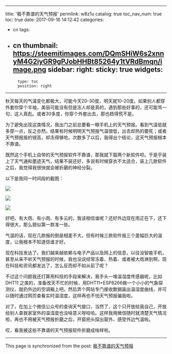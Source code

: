 
---
title: '极不靠谱的天气预报'
permlink: w8z1u
catalog: true
toc_nav_num: true
toc: true
date: 2017-09-16 14:12:42
categories:
- cn
tags:
- cn
thumbnail: https://steemitimages.com/DQmSHiW6s2xnnyM4G2iyGR9gPJobHHBt85264y1tVRdBmqn/image.png
sidebar:
    right:
        sticky: true
widgets:
    -
        type: toc
        position: right
---


秋天每天的气温变化都极大，可能今天20-30度，明天就10-20度。如果别人都穿外套你穿个半袖，美丽可能没有但是冻人却是真的，遇到那些好事的，还可能骂一句，这人真彪。或者30多度，你穿个外套出去，那也捂得慌不是。

为了避免出现这类情况，我出门之前总要看一眼手机上的天气预报。看到气温低就多穿一点，反之亦然。结果有时候明明天气预报气温很低，出去却热的要死；或者天气预报报的很高，却冻得够呛。次数多了以后，我得出个结论，这天气预报根本不靠谱。

既然这个手机上自带的天气预报软件不靠谱，那我就下载两个新软件呗。于是乎装上了天气通和墨迹天气，结果不装还好，多说有时候穿衣不太适合，装上几款软件之后，我觉得我很快就会被折磨的神经分裂。

以下是我同一时间段的截图：

![](https://steemitimages.com/DQmSHiW6s2xnnyM4G2iyGR9gPJobHHBt85264y1tVRdBmqn/image.png)

![](https://steemitimages.com/DQmPpAWnd7rp9z9HMUkepu3xfpAtJeqd7wkdgDoqdPFuFCJ/image.png)

![](https://steemitimages.com/DQmR7hTd5KFU54rCaGetyfwzasZw3HLdPsvpRc3u6vxKHiW/image.png)

好吧，有大雨、有小雨、有多云的，我该相信谁呢？还好外边现在雨正在下，还下得很大，那么貌似第一款准一些。

气温的话，现在几款报的倒是相差不大，但有时候三款软件报三个差幅巨大的温度，让我根本不知道信谁才好。

现在科技发达了，我们越来越依赖与电子产品以及网上的信息，以往没智能手机，甚至从来不听天气预报的时候，我也没说经常冻着、热着、或者被大雨淋到啊，现在科技和资讯都发达了，怎么反而却不如从前了呢？

不过这个问题我还打算用科技的手段来解决，我手头一堆温湿度传感器呢，比如DHT11 之类的，准备改天不忙的时候，用DHT11+ESP8266做一个小小的气象探测仪，就扔外边的空调箱上吧。然后弄个网站专门接收数据画出温湿度曲线，并可以随时通过网页查看实时温湿度，这样再也不怕天气预报骗我啦。

对了，在加上个微信公众号的查询天气接口，当然了，这个只开放给我自己，开放给别人查我家室外的温湿度也没啥意义呀哈哈。这样我用微信随时就清楚天气情况啦，再也不用被天气预报折磨之后，开窗把头探出窗外，感受外边气温啦。

哎，看我被这些不靠谱的天气预报软件折磨成啥样啦。

- - -

This page is synchronized from the post: [极不靠谱的天气预报](https://steemit.com/@oflyhigh/w8z1u)
